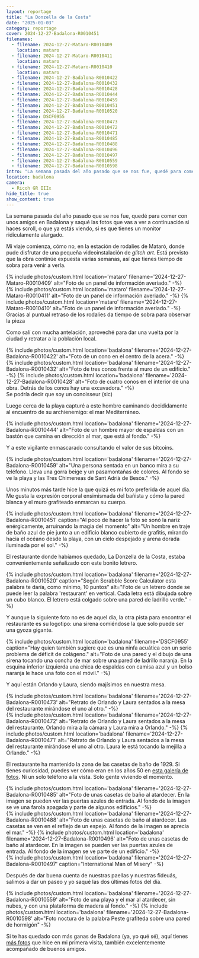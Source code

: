 ```yaml
---
layout: reportage
title: "La Donzella de la Costa"
date: "2025-01-03"
category: reportage
cover: 2024-12-27-Badalona-R0010451
filenames:
  - filename: 2024-12-27-Mataro-R0010409
    location: mataro
  - filename: 2024-12-27-Mataro-R0010411
    location: mataro
  - filename: 2024-12-27-Mataro-R0010410
    location: mataro
  - filename: 2024-12-27-Badalona-R0010422
  - filename: 2024-12-27-Badalona-R0010432
  - filename: 2024-12-27-Badalona-R0010428
  - filename: 2024-12-27-Badalona-R0010444
  - filename: 2024-12-27-Badalona-R0010459
  - filename: 2024-12-27-Badalona-R0010451
  - filename: 2024-12-27-Badalona-R0010520
  - filename: DSCF0955
  - filename: 2024-12-27-Badalona-R0010473
  - filename: 2024-12-27-Badalona-R0010472
  - filename: 2024-12-27-Badalona-R0010471
  - filename: 2024-12-27-Badalona-R0010485
  - filename: 2024-12-27-Badalona-R0010488
  - filename: 2024-12-27-Badalona-R0010496
  - filename: 2024-12-27-Badalona-R0010497
  - filename: 2024-12-27-Badalona-R0010559
  - filename: 2024-12-27-Badalona-R0010598
intro: "La semana pasada del año pasado que se nos fue, quedé para comer con unos amigos en Badalona y saqué las fotos que vas a ver a continuación si haces scroll, o que ya estás viendo, si es que tienes un monitor ridículamente alargado."
location: badalona
camera:
  - Ricoh GR IIIx
hide_title: true
show_content: true
---
```


La semana pasada del año pasado que se nos fue, quedé para comer con unos
amigos en Badalona y saqué las fotos que vas a ver a continuación si haces
scroll, o que ya estás viendo, si es que tienes un monitor ridículamente alargado.

Mi viaje comienza, cómo no, en la estación de rodalies de Mataró, donde pude
disfrutar de una pequeña videoinstalación de <em>glitch art</em>. Está
previsto que la obra continúe expuesta varias semanas, así que tienes tiempo de
sobra para venir a verla.

<div class="g">
    {% include photos/custom.html location='mataro' filename='2024-12-27-Mataro-R0010409' alt="Foto de un panel de información averiado." -%}
    <div class="h">
        {% include photos/custom.html location='mataro' filename='2024-12-27-Mataro-R0010411' alt="Foto de un panel de información averiado." -%}
        {% include photos/custom.html location='mataro' filename='2024-12-27-Mataro-R0010410' alt="Foto de un panel de información averiado." -%}
    </div>
    <figcaption>Gracias al puntual retraso de los rodalies da tiempo de sobra para observar la pieza</figcaption>
</div>

<div class="g">
<p>Como salí con mucha antelación, aproveché para dar una vuelta por la ciudad y retratar a la población local.</p>
</div>

<div class="g">
    {% include photos/custom.html location='badalona' filename='2024-12-27-Badalona-R0010422' alt="Foto de un cono en el centro de la acera." -%}
    <div class="h">
        {% include photos/custom.html location='badalona' filename='2024-12-27-Badalona-R0010432' alt="Foto de tres conos frente al muro de un edificio." -%}
        {% include photos/custom.html location='badalona' filename='2024-12-27-Badalona-R0010428' alt="Foto de cuatro conos en el interior de una obra. Detrás de los conos hay una excavadora." -%}
    </div>
    <figcaption>Se podría decir que soy un conoisseur (sic)</figcaption>
</div>

<div class="g">
    <p>Luego cerca de la playa capturé a este hombre caminando decididamente al encuentro de su archienemigo: el mar Mediterráneo.</p>
    {% include photos/custom.html location='badalona' filename='2024-12-27-Badalona-R0010444' alt="Foto de un hombre mayor de espaldas con un bastón que camina en dirección al mar, que está al fondo." -%}
</div>

<div class="g has-margin-top">
    <p>Y a este vigilante enmascarado consultando el valor de sus bitcoins.</p>
    {% include photos/custom.html location='badalona' filename='2024-12-27-Badalona-R0010459' 
    alt="Una persona sentada en un banco mira a su teléfono. Lleva una gorra beige y un pasamontañas de colores. Al fondo se ve la playa y las Tres Chimeneas de Sant Adrià de Besòs." -%}
</div>

<div class="g has-margin-top">
    <p>
        Unos minutos más tarde hice la que quizá es mi foto preferida de aquel día. Me
        gusta la expresión corporal ensimismada del bañista y cómo la pared blanca y el
        muro grafiteado enmarcan su cuerpo.
    </p>
    {% include photos/custom.html location='badalona' filename='2024-12-27-Badalona-R0010451' caption="Al poco de hacer la foto se sonó la nariz enérgicamente, arruinando la magia del momento" alt="Un hombre en traje de baño azul de pie junto a un edificio blanco cubierto de grafitis, mirando hacia el océano desde la playa, con un cielo despejado y arena dorada iluminada por el sol." -%}
</div>

<div class="g ">
<p>El restaurante donde habíamos quedado, La Donzella de la Costa, estaba convenientemente señalizado con este bonito letrero.</p>
</div>

{% include photos/custom.html location='badalona' filename='2024-12-27-Badalona-R0010520' caption="Según Scrabble Score Calculator esta palabra te daría, como mínimo, 10 puntos" alt="Foto de un letrero donde se puede leer la palabra 'restaurant' en vertical. Cada letra está dibujada sobre un cubo blanco. El letrero está colgado sobre una pared de ladrillo verde." -%}

<div class="g">
    <p>Y aunque la siguiente foto no es de aquel día, la otra pista para encontrar el restaurante es su logotipo: una sirena comiéndose la que solo puede ser una gyoza gigante.</p>
    {% include photos/custom.html location='badalona' filename='DSCF0955' caption="Hay quien también sugiere que es una ninfa acuática con un serio problema de déficit de colágeno." alt="Foto de una pared y el dibujo de una sirena tocando una concha de mar sobre una pared de ladrillo naranja. En la esquina inferior izquierda una chica de espaldas con camisa azul y un bolso naranja le hace una foto con el móvil." -%}
</div>

<div class="g">
<p>Y aquí están Orlando y Laura, siendo majísimos en nuestra mesa.</p>
</div>

<div class="g">
    {% include photos/custom.html location='badalona' filename='2024-12-27-Badalona-R0010473' alt="Retrato de Orlando y Laura sentados a la mesa del restaurante mirándose el uno al otro." -%}
    <div class="h">
        {% include photos/custom.html location='badalona' filename='2024-12-27-Badalona-R0010472' alt="Retrato de Orlando y Laura sentados a la mesa del restaurante. Orlando mira a la cámara y Laura mira a Orlando." -%}
        {% include photos/custom.html location='badalona' filename='2024-12-27-Badalona-R0010471' alt="Retrato de Orlando y Laura sentados a la mesa del restaurante mirándose el uno al otro. Laura le está tocando la mejilla a Orlando." -%}
    </div>
</div>

<div class="g has-margin-top">
<p>El restaurante ha mantenido la zona de las casetas de baño de 1929. Si tienes curiosidad, puedes ver cómo eran en los años 50 en <a href="https://www.flickr.com/photos/museudebadalona/albums/72157696422445131">esta galería de fotos</a>. 
Ni un solo teléfono a la vista. Solo gente viviendo el momento.</p>
</div>

<div class="g">
    {% include photos/custom.html location='badalona' filename='2024-12-27-Badalona-R0010485' alt="Foto de unas casetas de baño al atardecer. En la imagen se pueden ver las puertas azules de entrada. Al fondo de la imagen se ve una farola apagada y parte de algunos edificios." -%}
    <div class="h">
        {% include photos/custom.html location='badalona' filename='2024-12-27-Badalona-R0010488' alt="Foto de unas casetas de baño al atardecer. Las casetas se ven en el reflejo de un espejo. Al fondo de la imagen se aprecia el mar." -%}
        {% include photos/custom.html location='badalona' filename='2024-12-27-Badalona-R0010496' alt="Foto de unas casetas de baño al atardecer. En la imagen se pueden ver las puertas azules de entrada. Al fondo de la imagen se ve parte de un edificio." -%}
    </div>
    {% include photos/custom.html location='badalona' filename='2024-12-27-Badalona-R0010497' caption="International Man of Misery" -%}
</div>

<div class="g">
<p>Después de dar buena cuenta de nuestras paellas y nuestras fideuás, salimos a dar un paseo y yo saqué las dos últimas fotos del día.</p>
</div>

<div class="g">
    {% include photos/custom.html location='badalona' filename='2024-12-27-Badalona-R0010559' alt="Foto de una playa y el mar al atardecer, sin nubes, y con una plataforma de madera al fondo." -%}
    {% include photos/custom.html location='badalona' filename='2024-12-27-Badalona-R0010598' alt="Foto noctura de la palabra Peste grafiteda sobre una pared de hormigón" -%}
</div>

<div class="g">
<p>Si te has quedado con más ganas de Badalona (ya, yo qué sé), aquí tienes <a href="/photos/badalona">más fotos</a> que hice en mi primera visita, también excelentemente acompañado de buenos amigos.</p>
</div>
